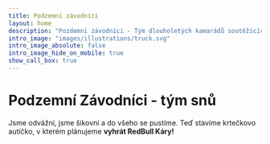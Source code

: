 ```yaml
---
title: Podzemní závodníci
layout: home
description: "Pozdemní závodníci - Tým dlouholetých kamarádů soutěžících v Red Bull kárách! Naše vášeň pro adrenalin, rychlost a zábavu nás spojila v této extrémní disciplíně. Připojte se k nám na našich akcích a sledujte nás v akci! #PozdemníZávodníci #RedBullKáry #AdrenalinovéZávody"
intro_image: "images/illustrations/truck.svg"
intro_image_absolute: false
intro_image_hide_on_mobile: true
show_call_box: true
---
```


# Podzemní Závodníci - tým snů
Jsme odvážní, jsme šikovní a do všeho se pustíme. Teď stavíme krtečkovo autíčko, v kterém plánujeme __vyhrát RedBull Káry!__

